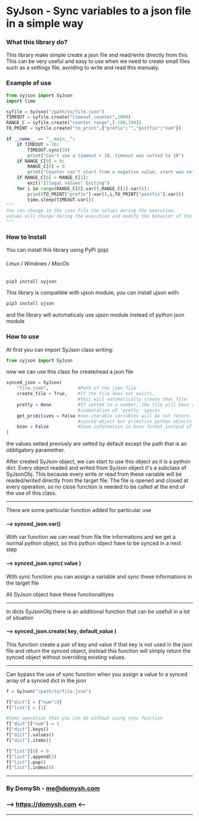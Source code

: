 # SyJson - Sync variables to a json file in a simple way

### What this library do?

This library make simple create a json file and read/write directly from this. This can be very useful and easy to use when we need to create small files such as a settings file, avoiding to write and read this manualy.

### Example of use

```python
from syjson import SyJson
import time

syfile = SyJson("/path/to/file.json")
TIMEOUT = syfile.create("timeout_counter",1000)
RANGE_C = syfile.create("counter_range",[-100,100])
TO_PRINT = syfile.create("to_print",{"prefix":"","postfix":"num"})

if __name__ == "__main__":
    if TIMEOUT > 10:
        TIMEOUT.sync(10)
        print("Can't use a timeout > 10, timeout was setted to 10")
    if RANGE_C[0] < 0:
        RANGE_C[0] = 0
        print("Counter can't start from a negative value, start was setted to 0")
    if RANGE_C[0] > RANGE_C[1]:
        exit("Illegal values! Exiting")
    for i in range(RANGE_C[0].var(),RANGE_C[1].var()):
        print(TO_PRINT["prefix"].var(),i,TO_PRINT["postfix"].var())
        time.sleep(TIMEOUT.var())
"""
You can change in the json file the values during the execution,
values will change during the execution and modify the behavior of the cycle
"""
```

### How to Install

You can install this library using PyPi (pip)

###### Linux / Windows / MacOs

```bash
pip3 install syjson
```

This library is compatible with ujson module, you can install ujson with:

```bash
pip3 install ujson
```

and the library will automaticaly use ujson module instead of python json module

### How to use

At first you can import SyJson class writing:

```python
from syjson import SyJson
```

now we can use this class for create/read a json file

```python
synced_json = SyJson(
    "file.json",           #Path of the json file
    create_file = True,    #If the file does not exists,
                           #this will automatically create that file
    pretty = None          #If setted to a number, the file will have an
                           #indentation of 'pretty' spaces
    get_primitives = False #non-iterable variables will be not return
                           #synced object but primitive python objects
    bson = False           #Save information in bson format instead of json format
)
```

the values setted previusly are setted by default except the path that is an obbligatory paramether.

After created SyJson object, we can start to use this object as it is a python dict. Every object readed and writed from SyJson object it's a subclass of SyJsonObj. This because every write or read from these variable will be readed/writed directly from the target file. The file is opened and closed at every operation, so no close function is needed to be called at the end of the use of this class.

---

There are some particular function added for particular use

#### --> synced_json.var()

With var function we can read from file the informations and we get a normal python object, so this python object have to be synced in a next step

#### --> synced_json.sync( value )

With sync function you can assign a variable and sync these informations in the target file

All SyJson object have these functionalityes

---

In dicts SyJsonObj there is an additional function that can be usefull in a lot of situation

#### --> synced_json.create( key, default_value )

This function create a pair of key and value if that key is not used in the json file and return the synced object, instead this function will simply return the synced object without overriding existing values.

---

Can bypass the use of sync function when you assign a value to a synced array of a synced dict in the json

```python
f = SyJson("/path/to/file.json")

f["dict"] = {"num":0}
f["list"] = [1]

#Some operation that you can do without using sync function
f["dict"]["num"] = 1
f["dict"].keys()
f["dict"].values()
f["dict"].items()

f["list"][0] = 0
f["list"].append(1)
f["list"].pop()
f["list"].index(0)
```

---

### By DomySh - <a href="mailto::me@domysh.com">me@domysh.com</a>

### --> <a href="https://domysh.com">https://domysh.com</a> <--

---
